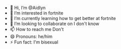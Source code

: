- 👋 Hi, I’m @Aidlyn
- 👀 I’m interested in fortnite
- 🌱 I’m currently learning how to get better at fortnite
- 💞️ I’m looking to collaborate on I don't know
- 📫 How to reach me Don't
- 😄 Pronouns: he/him
- ⚡ Fun fact: I'm bisexual

<!---
Aidlyn/Aidlyn is a ✨ special ✨ repository because its `README.md` (this file) appears on your GitHub profile.
You can click the Preview link to take a look at your changes.
--->
